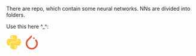 There are repo, which contain some neural networks.
NNs are divided into folders.

Use this here ^_^:
<div>
  <img src="https://github.com/devicons/devicon/blob/master/icons/python/python-plain.svg" title="Python" alt="Python" width="40" height="40"/>&nbsp;
  <img src="https://github.com/devicons/devicon/blob/master/icons/pytorch/pytorch-original.svg" title="Pytorch" alt="Pytorch" width="40" height="40"/>&nbsp;
</div>
